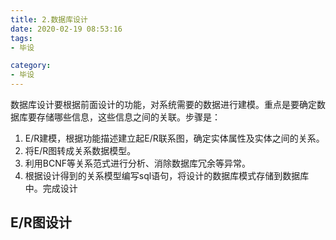 ```yaml
---
title: 2.数据库设计
date: 2020-02-19 08:53:16
tags:
- 毕设

category:
- 毕设
---
```

数据库设计要根据前面设计的功能，对系统需要的数据进行建模。重点是要确定数据库要存储哪些信息，这些信息之间的关联。步骤是：
1. E/R建模，根据功能描述建立起E/R联系图，确定实体属性及实体之间的关系。
2. 将E/R图转成关系数据模型。
3. 利用BCNF等关系范式进行分析、消除数据库冗余等异常。
4. 根据设计得到的关系模型编写sql语句，将设计的数据库模式存储到数据库中。完成设计

## E/R图设计
